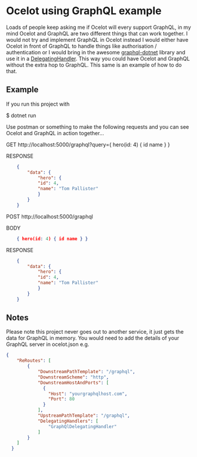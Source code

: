 # Ocelot using GraphQL example

Loads of people keep asking me if Ocelot will every support GraphQL, in my mind Ocelot and GraphQL are two different things that can work together. 
I would not try and implement GraphQL in Ocelot instead I would either have Ocelot in front of GraphQL to handle things like authorisation / authentication or I would 
bring in the awesome [graphql-dotnet](https://github.com/graphql-dotnet/graphql-dotnet) library and use it in a [DelegatingHandler](http://ocelot.readthedocs.io/en/latest/features/delegatinghandlers.html). This way you could have Ocelot and GraphQL without the extra hop to GraphQL. This same is an example of how to do that. 

## Example

If you run this project with

$ dotnet run

Use postman or something to make the following requests and you can see Ocelot and GraphQL in action together...

GET http://localhost:5000/graphql?query={ hero(id: 4) { id name } }

RESPONSE
```json
    {
        "data": {
            "hero": {
            "id": 4,
            "name": "Tom Pallister"
            }
        }
    }
```

POST http://localhost:5000/graphql

BODY
```json
    { hero(id: 4) { id name } }
```

RESPONSE
```json
    {
        "data": {
            "hero": {
            "id": 4,
            "name": "Tom Pallister"
            }
        }
    }
```

## Notes

Please note this project never goes out to another service, it just gets the data for GraphQL in memory. You would need to add the details of your GraphQL server in ocelot.json e.g.

```json
{
    "ReRoutes": [
        {
            "DownstreamPathTemplate": "/graphql",
            "DownstreamScheme": "http",
            "DownstreamHostAndPorts": [
              {
                "Host": "yourgraphqlhost.com",
                "Port": 80
              }
            ],
            "UpstreamPathTemplate": "/graphql",
            "DelegatingHandlers": [
                "GraphQlDelegatingHandler"
            ]
        }
    ]
  }
```